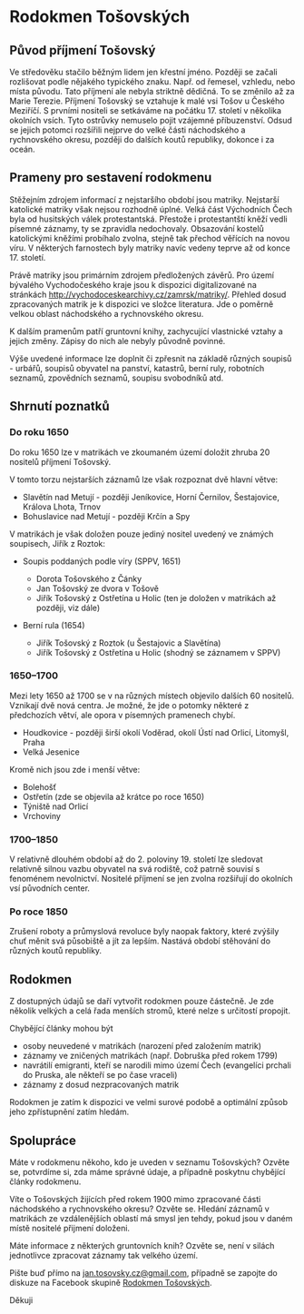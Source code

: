 # Rodokmen Tošovských

## Původ příjmení Tošovský

Ve středověku stačilo běžným lidem jen křestní jméno. Později se začali rozlišovat podle nějakého typického znaku. Např. od řemesel, vzhledu, nebo místa původu. Tato příjmení ale nebyla striktně dědičná. To se změnilo až za Marie Terezie. Příjmení Tošovský se vztahuje k malé vsi Tošov u Českého Meziříčí. S prvními nositeli se setkáváme na počátku 17. století v několika okolních vsích. Tyto ostrůvky nemuselo pojit vzájemné příbuzenství. Odsud se jejich potomci rozšířili nejprve do velké části náchodského a rychnovského okresu, později do dalších koutů republiky, dokonce i za oceán.

## Prameny pro sestavení rodokmenu

Stěžejním zdrojem informací z nejstaršího období jsou matriky. Nejstarší katolické matriky však nejsou rozhodně úplné. Velká část Východních Čech byla od husitských válek protestantská. Přestože i protestantští kněží vedli písemné záznamy, ty se zpravidla nedochovaly. Obsazování kostelů katolickými kněžími probíhalo zvolna, stejně tak přechod věřících na novou víru. V některých farnostech byly matriky navíc vedeny teprve až od konce 17. století.

Právě matriky jsou primárním zdrojem předložených závěrů. Pro území bývalého Vychodočeského kraje jsou k dispozici digitalizované na stránkách http://vychodoceskearchivy.cz/zamrsk/matriky/. Přehled dosud zpracovaných matrik je k dispozici ve složce literatura. Jde o poměrně velkou oblast náchodského a rychnovského okresu.

K dalším pramenům patří gruntovní knihy, zachycující vlastnické vztahy a jejich změny. Zápisy do nich ale nebyly původně povinné. 

Výše uvedené informace lze doplnit či zpřesnit na základě různých soupisů - urbářů, soupisů obyvatel na panství, katastrů, berní ruly, robotních seznamů, zpovědních seznamů, soupisu svobodníků atd.

## Shrnutí poznatků

### Do roku 1650

Do roku 1650 lze v matrikách ve zkoumaném území doložit zhruba 20 nositelů příjmení Tošovský. 

V tomto torzu nejstarších záznamů lze však rozpoznat dvě hlavní větve:
* Slavětín nad Metují - později Jeníkovice, Horní Černilov, Šestajovice, Králova Lhota, Trnov  
* Bohuslavice nad Metují - později Krčín a Spy

V matrikách je však doložen pouze jediný nositel uvedený ve známých soupisech, Jiřík z Roztok:
* Soupis poddaných podle víry (SPPV, 1651)
   * Dorota Tošovského z Čánky
   * Jan Tošovský ze dvora v Tošově
   * Jiřík Tošovský z Ostřetína u Holic (ten je doložen v matrikách až později, viz dále)

* Berní rula (1654)
   * Jiřík Tošovský z Roztok (u Šestajovic a Slavětína)
   * Jiřík Tošovský z Ostřetína u Holic (shodný se záznamem v SPPV)

### 1650–1700

Mezi lety 1650 až 1700 se v na různých místech objevilo dalších 60 nositelů. Vznikají dvě nová centra. Je možné, že jde o potomky některé z předchozích větví, ale opora v písemných pramenech chybí.
* Houdkovice - později širší okolí Voděrad, okolí Ústí nad Orlicí, Litomyšl, Praha
* Velká Jesenice

Kromě nich jsou zde i menší větve:
* Bolehošť
* Ostřetín (zde se objevila až krátce po roce 1650)
* Týniště nad Orlicí
* Vrchoviny

### 1700–1850

V relativně dlouhém období až do 2. poloviny 19. století lze sledovat relativně silnou vazbu obyvatel na svá rodiště, což patrně souvisí s fenoménem nevolnictví. Nositelé příjmení se jen zvolna rozšiřují do okolních vsí původních center.

### Po roce 1850

Zrušení roboty a průmyslová revoluce byly naopak faktory, které zvýšily chuť měnit svá působiště a jít za lepším. Nastává období stěhování do různých koutů republiky.

## Rodokmen

Z dostupných údajů se daří vytvořit rodokmen pouze částečně. Je zde několik velkých a celá řada menších stromů, které nelze s určitostí propojit. 

Chybějící články mohou být
* osoby neuvedené v matrikách (narození před založením matrik)
* záznamy ve zničených matrikách (např. Dobruška před rokem 1799)
* navrátilí emigranti, kteří se narodili mimo území Čech (evangelíci prchali do Pruska, ale někteří se po čase vraceli)
* záznamy z dosud nezpracovaných matrik

Rodokmen je zatím k dispozici ve velmi surové podobě a optimální způsob jeho zpřístupnění zatím hledám.

## Spolupráce

Máte v rodokmenu někoho, kdo je uveden v seznamu Tošovských? Ozvěte se, potvrdíme si, zda máme správné údaje, a případně poskytnu chybějící články rodokmenu.

Víte o Tošovských žijících před rokem 1900 mimo zpracované části náchodského a rychnovského okresu? Ozvěte se. Hledání záznamů v matrikách ze vzdálenějších oblastí má smysl jen tehdy, pokud jsou v daném místě nositelé přijmení doloženi.

Máte informace z některých gruntovních knih? Ozvěte se, není v silách jednotlivce zpracovat záznamy tak velkého území.

Pište buď přímo na jan.tosovsky.cz@gmail.com, případně se zapojte do diskuze na Facebook skupině [Rodokmen Tošovských](https://www.facebook.com/groups/218517655371779/).

Děkuji
